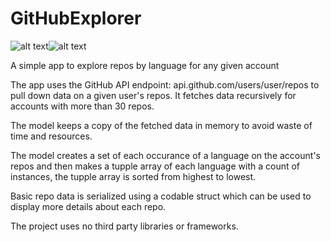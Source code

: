 # GitHubExplorer

![alt text](https://i.imgur.com/hgJY2cm.png)![alt text](https://i.imgur.com/2ilwsNO.png)





A simple app to explore repos by language for any given account

The app uses the GitHub API endpoint: api.github.com/users/user/repos to pull down data on a given user's repos. It fetches data recursively for accounts with more than 30 repos.

The model keeps a copy of the fetched data in memory to avoid waste of time and resources.

The model creates a set of each occurance of a language on the account's repos and then makes a tupple array of each language with a count of instances, the tupple array is sorted from highest to lowest.

Basic repo data is serialized using a codable struct which can be used to display more details about each repo.

The project uses no third party libraries or frameworks.
